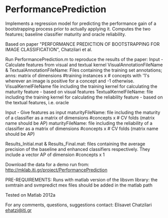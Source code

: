 PerformancePrediction
=====================

Implements a regression model for predicting the performance gain of a 
bootstrapping process prior to actually applying it. Computes the two 
features; baseline classifier maturity and oracle reliability.

Based on paper "PERFORMANCE PREDICTION OF BOOTSTRAPPING FOR IMAGE
CLASSIFICATION", Chatzilari et al.

Run PerformancePrediction.m to reproduce the results of the paper:
Input - Calculate features from visual and textual kernel
VisualAnnotationFileName & TextualAnnotationFileName: Files containing
the training set annotations; anns: matrix of dimensions #training
instances x # concepts with '1's wherever an image is positive for a
concept and -1 otherwise.
VisualKernelFileName file including the training kernel for calculating
the maturity feature - based on visual features
TextualKernelFileName: file including the training kernel for calculating
the reliability feature - based on the textual features, i.e. oracle

Input - Give features as input
maturityFileName: file including the maturity of a classifier as a matrix
of dimensions #concepts x # CV folds (matrix name should be AP)
maturityFileName: file including the reliability of a classifier as a
matrix of dimensions #concepts x # CV folds (matrix name should be AP)

Results_Initial.mat & Results_Final.mat: files containing the average
precision of the baseline and enhanced classifiers respectively. They
include a vector AP of dimension #concepts x 1

Download the data for a demo run from:
http://mklab.iti.gr/project/PerformancePrediction 

PRE-REQUIREMENTS:
Runs with matlab version of the libsvm library: the svmtrain and
svmpredict mex files should be added in the matlab path

Tested on Matlab 2012a

For any comments, questions, suggestions contact:
Elisavet Chatzilari ehatzi@iti.gr
